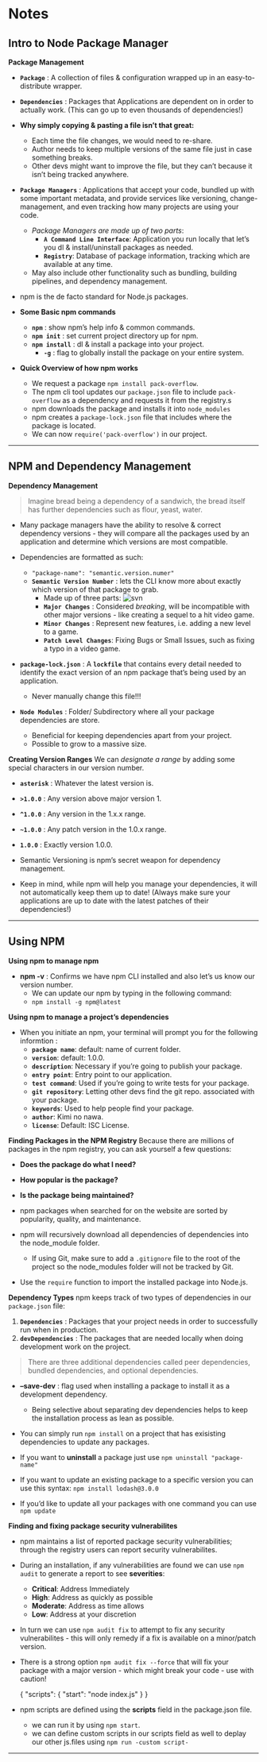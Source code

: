 **Notes**
=========

**Intro to Node Package Manager**
---------------------------------

**Package Management**

-   **`Package`** : A collection of files & configuration wrapped up in an easy-to-distribute wrapper.

-   **`Dependencies`** : Packages that Applications are dependent on in order to actually work. (This can go up to even thousands of dependencies!)

-   **Why simply copying & pasting a file isn’t that great:**

    -   Each time the file changes, we would need to re-share.
    -   Author needs to keep multiple versions of the same file just in case something breaks.
    -   Other devs might want to improve the file, but they can’t because it isn’t being tracked anywhere.

-   **`Package Managers`** : Applications that accept your code, bundled up with some important metadata, and provide services like versioning, change-management, and even tracking how many projects are using your code.

    -   *Package Managers are made up of two parts*:
        -   **`A Command Line Interface`**: Application you run locally that let’s you dl & install/uninstall packages as needed.
        -   **`Registry`**: Database of package information, tracking which are available at any time.
    -   May also include other functionality such as bundling, building pipelines, and dependency management.

-   npm is the de facto standard for Node.js packages.

-   **Some Basic npm commands**

    -   **`npm`** : show npm’s help info & common commands.
    -   **`npm init`** : set current project directory up for npm.
    -   **`npm install`** : dl & install a package into your project.
        -   **`-g`** : flag to globally install the package on your entire system.

-   **Quick Overview of how npm works**
    -   We request a package `npm install pack-overflow`.
    -   The npm cli tool updates our `package.json` file to include `pack-overflow` as a dependency and requests it from the registry.s
    -   npm downloads the package and installs it into `node_modules`
    -   npm creates a `package-lock.json` file that includes where the package is located.
    -   We can now `require('pack-overflow')` in our project.

------------------------------------------------------------------------

**NPM and Dependency Management**
---------------------------------

**Dependency Management**

> Imagine bread being a dependency of a sandwich, the bread itself has further dependencies such as flour, yeast, water.

-   Many package managers have the ability to resolve & correct dependency versions - they will compare all the packages used by an application and determine which versions are most compatible.

-   Dependencies are formatted as such:

    -   `"package-name": "semantic.version.numer"`
    -   **`Semantic Version Number`** : lets the CLI know more about exactly which version of that package to grab.
        -   Made up of three parts: ![svn](https://assets.aaonline.io/Module-JavaScript/npm/assets/image-npm-semver.svg)
        -   **`Major Changes`** : Considered *breaking*, will be incompatible with other major versions - like creating a sequel to a hit video game.
        -   **`Minor Changes`** : Represent new features, i.e. adding a new level to a game.
        -   **`Patch Level Changes`**: Fixing Bugs or Small Issues, such as fixing a typo in a video game.

-   **`package-lock.json`** : A **`lockfile`** that contains every detail needed to identify the exact version of an npm package that’s being used by an application.

    -   Never manually change this file!!!

-   **`Node Modules`** : Folder/ Subdirectory where all your package dependencies are store.
    -   Beneficial for keeping dependencies apart from your project.
    -   Possible to grow to a massive size.

**Creating Version Ranges** We can *designate a range* by adding some special characters in our version number.

-   **`asterisk`** : Whatever the latest version is.
-   **`>1.0.0`** : Any version above major version 1.
-   **`^1.0.0`** : Any version in the 1.x.x range.
-   **`~1.0.0`** : Any patch version in the 1.0.x range.
-   **`1.0.0`** : Exactly version 1.0.0.

-   Semantic Versioning is npm’s secret weapon for dependency management.

-   Keep in mind, while npm will help you manage your dependencies, it will not automatically keep them up to date! (Always make sure your applications are up to date with the latest patches of their dependencies!)

------------------------------------------------------------------------

**Using NPM**
-------------

**Using npm to manage npm**

-   **npm -v** : Confirms we have npm CLI installed and also let’s us know our version number.
    -   We can update our npm by typing in the following command:
    -   `npm install -g npm@latest`

**Using npm to manage a project’s dependencies**

-   When you initiate an npm, your terminal will prompt you for the following informtion :
    -   **`package name`**: default: name of current folder.
    -   **`version`**: default: 1.0.0.
    -   **`description`**: Necessary if you’re going to publish your package.
    -   **`entry point`**: Entry point to our application.
    -   **`test command`**: Used if you’re going to write tests for your package.
    -   **`git repository`**: Letting other devs find the git repo. associated with your package.
    -   **`keywords`**: Used to help people find your package.
    -   **`author`**: Kimi no nawa.
    -   **`license`**: Default: ISC License.

**Finding Packages in the NPM Registry** Because there are millions of packages in the npm registry, you can ask yourself a few questions:

-   **Does the package do what I need?**
-   **How popular is the package?**
-   **Is the package being maintained?**

-   npm packages when searched for on the website are sorted by popularity, quality, and maintenance.

-   npm will recursively download all dependencies of dependencies into the node\_module folder.

    -   If using Git, make sure to add a `.gitignore` file to the root of the project so the node\_modules folder will not be tracked by Git.

-   Use the `require` function to import the installed package into Node.js.

**Dependency Types** npm keeps track of two types of dependencies in our `package.json` file:

1.  **`Dependencies`** : Packages that your project needs in order to successfully run when in production.
2.  **`devDependencies`** : The packages that are needed locally when doing development work on the project.

> There are three additional dependencies called peer dependencies, bundled dependencies, and optional dependencies.

-   **–save-dev** : flag used when installing a package to install it as a development dependency.

    -   Being selective about separating dev dependencies helps to keep the installation process as lean as possible.

-   You can simply run `npm install` on a project that has exisisting dependencies to update any packages.

-   If you want to **uninstall** a package just use `npm uninstall "package-name"`

-   If you want to update an existing package to a specific version you can use this syntax: `npm install lodash@3.0.0`

-   If you’d like to update all your packages with one command you can use `npm update`

**Finding and fixing package security vulnerabilites**

-   npm maintains a list of reported package security vulnerabilities; through the registry users can report security vulnerabilites.
-   During an installation, if any vulnerabilities are found we can use `npm audit` to generate a report to see **severities**:

    -   **Critical**: Address Immediately
    -   **High**: Address as quickly as possible
    -   **Moderate**: Address as time allows
    -   **Low**: Address at your discretion

-   In turn we can use `npm audit fix` to attempt to fix any security vulnerabilites - this will only remedy if a fix is available on a minor/patch version.

-   There is a strong option `npm audit fix --force` that will fix your package with a major version - which might break your code - use with caution!

    {
      "scripts": {
        "start": "node index.js"
      }
    }

-   npm scripts are defined using the **scripts** field in the package.json file.
    -   we can run it by using `npm start`.
    -   we can define custom scripts in our scripts field as well to deplay our other js.files using `npm run -custom script-`

------------------------------------------------------------------------
